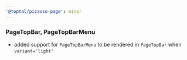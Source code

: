 ```yaml
---
'@toptal/picasso-page': minor
---
```


### PageTopBar, PageTopBarMenu

- added support for `PageTopBarMenu` to be rendered in `PageTopBar` when `variant='light'`
